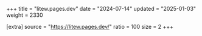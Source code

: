 +++
title = "litew.pages.dev"
date = "2024-07-14"
updated = "2025-01-03"
weight = 2330

[extra]
source = "https://litew.pages.dev/"
ratio = 100
size = 2
+++
